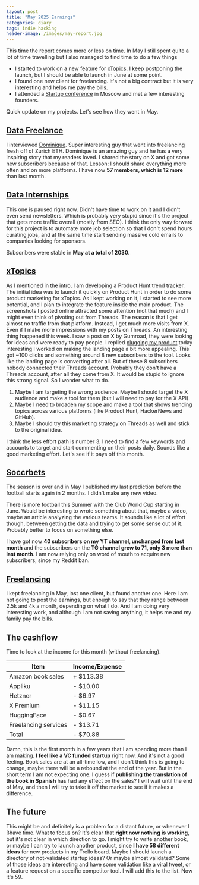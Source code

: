 ```yaml
---
layout: post
title: "May 2025 Earnings"
categories: diary
tags: indie hacking
header-image: /images/may-report.jpg
---
```


This time the report comes more or less on time. In May I still spent quite a lot of time travelling but I also managed to find time to do a few things

- I started to work on a new feature for [xTopics][xtopics]. I keep postponing the launch, but I should be able to launch in June at some point.
- I found one new client for freelancing. It's not a big contract but it is very interesting and helps me pay the bills.
- I attended a [Startup conference][startupvillage] in Moscow and met a few interesting founders.

Quick update on my projects. Let's see how they went in May.

## [Data Freelance][tg-datafreelance]

I interviewed [Dominique][dom-x]. Super interesting guy that went into freelancing fresh off of Zurich ETH. Dominique is an amazing guy and he has a very inspiring story that my readers loved. I shared the story on X and got some new subscribers because of that. Lesson: I should share everything more often and on more platforms. I have now **57 members, which is 12 more** than last month.

## [Data Internships][datainternships]

This one is paused right now. Didn't have time to work on it and I didn't even send newsletters. Which is probably very stupid since it's the project that gets more traffic overall (mostly from SEO). I think the only way forward for this project is to automate more job selection so that I don't spend hours curating jobs, and at the same time start sending massive cold emails to companies looking for sponsors.

Subscribers were stable in **May at a total of 2030**.

## [xTopics][xtopics]

As I mentioned in the intro, I am developing a Product Hunt trend tracker. The initial idea was to launch it quickly on Product Hunt in order to do some product marketing for xTopics. As I kept working on it, I started to see more potential, and I plan to integrate the feature inside the main product. The screenshots I posted online attracted some attention (not that much) and I might even think of pivoting out from Threads. The reason is that I get almost no traffic from that platform. Instead, I get much more visits from X. Even if I make more impressions with my posts on Threads. An interesting thing happened this week. I saw a post on X by Gumroad, they were looking for ideas and were ready to pay people. I replied [plugging my product][xtopics-plug] today interesting I worked on making the landing page a bit more appealing. This got ~100 clicks and something around 8 new subscribers to the tool. Looks like the landing page is converting after all. But of these 8 subscribers nobody connected their Threads account. Probably they don't have a Threads account, after all they come from X. It would be stupid to ignore this strong signal. So I wonder what to do.

1.  Maybe I am targeting the wrong audience. Maybe I should target the X audience and make a tool for them (but I will need to pay for the X API).
2.  Maybe I need to broaden my scope and make a tool that shows trending topics across various platforms (like Product Hunt, HackerNews and GitHub).
3.  Maybe I should try this marketing strategy on Threads as well and stick to the original idea.

I think the less effort path is number 3. I need to find a few keywords and accounts to target and start commenting on their posts daily. Sounds like a good marketing effort. Let's see if it pays off this month.

## [Soccrbets][soccrbets]

The season is over and in May I published my last prediction before the football starts again in 2 months. I didn't make any new video.

There is more football this Summer with the Club World Cup starting in June. Would be interesting to wrote something about that, maybe a video, maybe an article analyzing the various teams. It sounds like a lot of effort though, between getting the data and trying to get some sense out of it. Probably better to focus on something else.

I have got now **40 subscribers on my YT channel, unchanged from last month** and the subscribers on the **TG channel grew to 71, only 3 more than last month**. I am now relying only on word of mouth to acquire new subscribers, since my Reddit ban.

## [Freelancing][personal]

I kept freelancing in May, lost one client, but found another one. Here I am not going to post the earnings, but enough to say that they range between 2.5k and 4k a month, depending on what I do. And I am doing very interesting work, and although I am not saving anything, it helps me and my family pay the bills.

## The cashflow

Time to look at the income for this month (without freelancing).

| Item                 | Income/Expense |
| -------------------- | -------------- |
| Amazon book sales    | + $113.38      |
| Appliku              | - $10.00       |
| Hetzner              | - $6.97        |
| X Premium            | - $11.15       |
| HuggingFace          | - $0.67        |
| Freelancing services | - $13.71       |
| Total                | - $70.88       |

Damn, this is the first month in a few years that I am spending more than I am making. **I feel like a VC funded startup** right now. And it's not a good feeling. Book sales are at an all-time low, and I don't think this is going to change, maybe there will be a rebound at the end of the year. But in the short term I am not expecting one. I guess if **publishing the translation of the book in Spanish** has had any effect on the sales? I will wait until the end of May, and then I will try to take it off the market to see if it makes a difference.

## The future

This might be and definitely is a problem for a distant future, or whenever I ßhave time. What to focus on? It's clear that **right now nothing is working**, but it's not clear in which direction to go. I might try to write another book, or maybe I can try to launch another product, since **I have 58 different ideas** for new products in my Trello board. Maybe I should launch a directory of not-validated startup ideas? Or maybe almost validated? Some of those ideas are interesting and have some validation like a viral tweet, or a feature request on a specific competitor tool. I will add this to the list. Now it's 59.

[soccrbets]: https://soccrbets.com
[xtopics]: https://xtopics.co
[personal]: https://x.com/tropianhs
[datainternships]: https://datainternships.co
[telegram-soccrbets]: https://t.me/soccrbets
[tg-datafreelance]: https://t.me/datafreelance
[startupvillage]: https://startupvillage.ru
[dom-x]: https://x.com/DominiqueCAPaul
[xtopics-plug]: https://x.com/tropianhs/status/1929904801904521512
